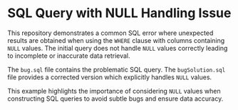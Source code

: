 # SQL Query with NULL Handling Issue

This repository demonstrates a common SQL error where unexpected results are obtained when using the `WHERE` clause with columns containing `NULL` values. The initial query does not handle `NULL` values correctly leading to incomplete or inaccurate data retrieval.

The `bug.sql` file contains the problematic SQL query. The `bugSolution.sql` file provides a corrected version which explicitly handles `NULL` values.

This example highlights the importance of considering `NULL` values when constructing SQL queries to avoid subtle bugs and ensure data accuracy.